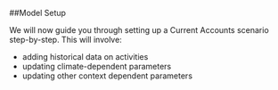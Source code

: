 ##Model Setup

We will now guide you through setting up a Current Accounts scenario step-by-step. This will involve:
- adding historical data on activities 
- updating climate-dependent parameters
- updating other context dependent parameters

